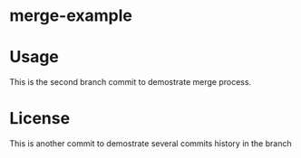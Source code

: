 # merge-example

# Usage

This is the second branch commit to demostrate merge process.

# License

This is another commit to demostrate several commits history in the branch
